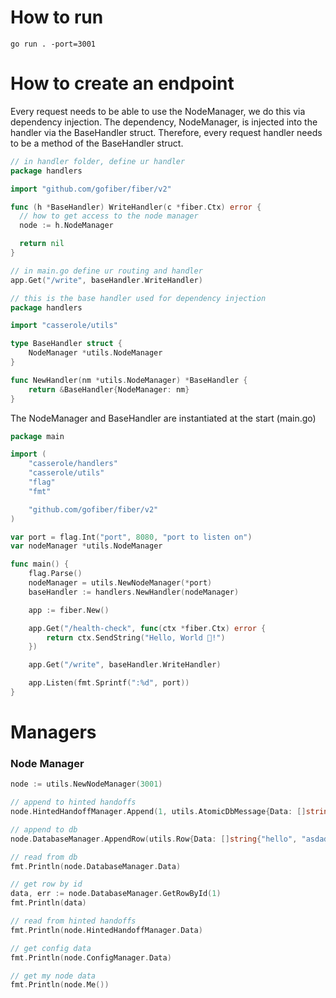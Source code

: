 # How to run
```
go run . -port=3001
```
# How to create an endpoint
Every request needs to be able to use the NodeManager, we do this via dependency injection. 
The dependency, NodeManager, is injected into the handler via the BaseHandler struct.
Therefore, every request handler needs to be a method of the BaseHandler struct.
```go
// in handler folder, define ur handler
package handlers

import "github.com/gofiber/fiber/v2"

func (h *BaseHandler) WriteHandler(c *fiber.Ctx) error {
  // how to get access to the node manager
  node := h.NodeManager

  return nil
}
```
```go
// in main.go define ur routing and handler
app.Get("/write", baseHandler.WriteHandler)
```
```go
// this is the base handler used for dependency injection
package handlers

import "casserole/utils"

type BaseHandler struct {
	NodeManager *utils.NodeManager
}

func NewHandler(nm *utils.NodeManager) *BaseHandler {
	return &BaseHandler{NodeManager: nm}
}

```

The NodeManager and BaseHandler are instantiated at the start (main.go)
```go
package main

import (
	"casserole/handlers"
	"casserole/utils"
	"flag"
	"fmt"

	"github.com/gofiber/fiber/v2"
)

var port = flag.Int("port", 8080, "port to listen on")
var nodeManager *utils.NodeManager

func main() {
	flag.Parse()
	nodeManager = utils.NewNodeManager(*port)
	baseHandler := handlers.NewHandler(nodeManager)

	app := fiber.New()

	app.Get("/health-check", func(ctx *fiber.Ctx) error {
		return ctx.SendString("Hello, World 👋!")
	})

	app.Get("/write", baseHandler.WriteHandler)

	app.Listen(fmt.Sprintf(":%d", port))
}

```

# Managers
### Node Manager
```go
node := utils.NewNodeManager(3001)

// append to hinted handoffs
node.HintedHandoffManager.Append(1, utils.AtomicDbMessage{Data: []string{"hello", "world"}, Timestamp: 123})

// append to db
node.DatabaseManager.AppendRow(utils.Row{Data: []string{"hello", "asdads"}, Timestamp: 123})

// read from db
fmt.Println(node.DatabaseManager.Data)

// get row by id
data, err := node.DatabaseManager.GetRowById(1)
fmt.Println(data)

// read from hinted handoffs
fmt.Println(node.HintedHandoffManager.Data)

// get config data
fmt.Println(node.ConfigManager.Data)

// get my node data
fmt.Println(node.Me())
```




